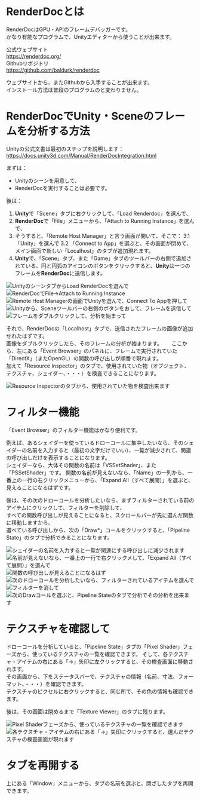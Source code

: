 # RenderDocとは

RenderDocはGPU・APIのフレームデバッガーです。  
かなり有能なプログラムで、Unityエディターから使うことが出来ます。

公式ウェブサイト  
https://renderdoc.org/  
Githubリポジトリ  
https://github.com/baldurk/renderdoc  

ウェブサイトから、またGithubから入手することが出来ます。  
インストール方法は普段のプログラムのと変わりません。

# RenderDocでUnity・Sceneのフレームを分析する方法

Unityの公式文書は最初のステップを説明します：
https://docs.unity3d.com/Manual/RenderDocIntegration.html

まずは：
* Unityのシーンを用意して、
* RenderDocを実行することは必要です。

後は：
1. **Unity**で「Scene」タブに右クリックして、「Load Renderdoc」を選んで、
2. **RenderDoc**で「File」メニューから、「Attach to Running Instance」を選んで、
3. そうすると、「Remote Host Manager」と言う画面が開いて、そこで：
  3.1 「Unity」を選んで
  3.2 「Connect to App」を選ぶと、その画面が閉めて、メイン画面で新しい「Localhost」のタブが追加現れます。
4. **Unity**で、「Scene」タブ、また「Game」タブのツールバーの右側で追加されている、円と円弧のアイコンのボタンをクリックすると、**Unity**は一つのフレームを**RenderDoc**に送信します。

![UnityのシーンタブからLoad RenderDocを選んで](/images/Unity-RenderDoc-0.png)  
![RenderDocでFile→Attach to Running Instance](/images/Unity-RenderDoc-1.png)  
![Remote Host Managerの画面でUnityを選んで、Connect To Appを押して](/images/Unity-RenderDoc-2.png)  
![Unityから、Sceneツールバーの右側のボタンをおして、フレームを送信して](/images/Unity-RenderDoc-3.png)  
![フレームをダブルクリックして、分析を始まって](/images/Unity-RenderDoc-4.png)

それで、RenderDocの「Localhost」タブで、送信されたフレームの画像が追加せれたはずです。  
画像をダブルクリックしたら、そのフレームの分析が始まります。　　
ここから、左にある「Event Browser」のパネルに、フレームで実行されていた「DirectX」（またOpenGL）の関数の呼び出しが順番で現れます。  
加えて「Resource Inspector」のタブで、使用されていた物（オブジェクト、テクスチャ、シェイダー、・・・）を検査できることになります。

![Resource Inspectorのタブから、使用されていた物を検査出来ます](/images/RenderDoc-Resource-Inspector.png)

# フィルター機能

「Event Browser」のフィルター機能はかなり便利です。

例えば、あるシェイダーを使っているドローコールに集中したいなら、そのシェイダーの名前を入力すると（最初の文字だけでいい）、一覧が減少されて、関連の呼び出しだけを表示することになります。  
シェイダーなら、大体その関数の名前は「VSSetShader」、また「PSSetShader」です。
関数の名前が見えないなら、「Name」の一列から、一番上の一行の右クリックメニューから、「Expand All（すべて展開）」を選ぶと、見えることになるはずです。

後は、その次のドローコールを分析したいなら、まずフィルターされている前のアイテムにクリックして、フィルターを削除して、  
すべての関数呼び出しが見えることになると、スクロールバーが先に選んだ関数に移動しますから、  
選べている呼び出しから、次の「Draw*」コールをクリックすると、「Pipeline State」のタブで分析できることになります。

![シェイダーの名前を入力すると一覧が関連にする呼び出しに減少されます](/images/RenderDoc-Kensaku-1.png)
![名前が見えないなら、一番上の一行で右クリックメして、「Expand All（すべて展開）」を選んで](/images/RenderDoc-Kensaku-2.png)
![関数の呼び出しが見えることになるはず](/images/RenderDoc-Kensaku-3.png)
![次のドローコールを分析したいなら、フィルターされているアイテムを選んで](/images/RenderDoc-Kensaku-4.png)
![フィルターを消して](/images/RenderDoc-Kensaku-5.png)
![次のDrawコールを選ぶと、Pipeline Stateのタブで分析でその分析を出来ます](/images/RenderDoc-Kensaku-6.png)

# テクスチャを確認して

ドローコールを分析していると、「Pipeline State」タブの「Pixel Shader」フェーズから、使っているテクスチャの一覧を確認できます。
そして、各テクスチャ・アイテムの右にある「→」矢印に左クリックすると、その検査画面に移動されます。  
その画面から、下をステータスバーで、テクスチャの情報（名前、寸法、フォーマット、・・・）を確認できます。  
テクスチャのピクセルに右クリックすると、同じ所で、その色の情報も確認できます。

後は、その画面は閉めるまで「Texture Viewer」のタブに残ります。

![Pixel Shaderフェーズから、使っているテクスチャの一覧を確認できます](/images/RenderDoc-View-Texture.png)
![各テクスチャ・アイテムの右にある「→」矢印にクリックすると、選んだテクスチャの検査画面が現れます](/images/Unity-RenderDoc-7.png)

# タブを再開する

上にある「Window」メニューから、タブの名前を選ぶと、閉ざしたタブを再開できます。

